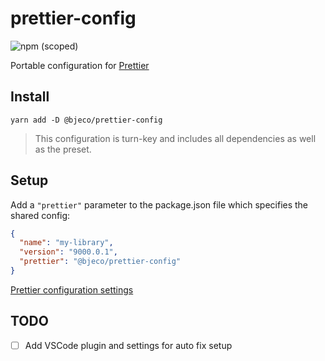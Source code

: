 # prettier-config

![npm (scoped)](https://img.shields.io/npm/v/@bjeco/prettier-config)

Portable configuration for [Prettier](https://prettier.io/)

## Install

```
yarn add -D @bjeco/prettier-config
```

> This configuration is turn-key and includes all dependencies as well as the preset.

## Setup

Add a `"prettier"` parameter to the package.json file which specifies the shared config:

```json
{
  "name": "my-library",
  "version": "9000.0.1",
  "prettier": "@bjeco/prettier-config"
}
```

[Prettier configuration settings](https://prettier.io/docs/en/configuration.html#sharing-configurations)

## TODO

- [ ] Add VSCode plugin and settings for auto fix setup
